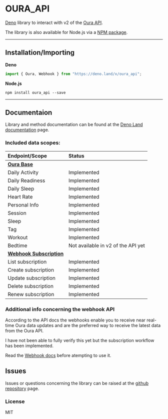 # OURA_API

[Deno](https://deno.land/x/oura_api) library to interact with v2 of the [Oura API](https://cloud.ouraring.com/v2/docs).

The library is also available for Node.js via a [NPM package](https://www.npmjs.com/package/oura_api).

---
## Installation/Importing
**Deno**
```javascript
import { Oura, Webhook } from "https://deno.land/x/oura_api";
```

**Node.js**
```
npm install oura_api --save
```

---
## Documentaion

Library and method documentation can be found at the [Deno Land documentation](https://deno.land/x/oura_api?doc) page.

### Included data scopes:

| Endpoint/Scope                                                            | Status                             |
| :------------------------------------------------------------------------ | :--------------------------------- |
| **[Oura Base](https://deno.land/x/oura_api/mod.ts?s=Oura)**               |                                    |
| Daily Activity                                                            | Implemented                        |
| Daily Readiness                                                           | Implemented                        |
| Daily Sleep                                                               | Implemented                        |
| Heart Rate                                                                | Implemented                        |
| Personal Info                                                             | Implemented                        |
| Session                                                                   | Implemented                        |
| Sleep                                                                     | Implemented                        |
| Tag                                                                       | Implemented                        |
| Workout                                                                   | Implemented                        |
| Bedtime                                                                   | Not available in v2 of the API yet |
| **[Webhook Subscription](https://deno.land/x/oura_api/mod.ts?s=Webhook)** |                                    |
| List subscription                                                         | Implemented                        |
| Create subscription                                                       | Implemented                        |
| Update subscription                                                       | Implemented                        |
| Delete subscription                                                       | Implemented                        |
| Renew subscription                                                        | Implemented                        |

### Additional info concerning the webhook API

According to the API docs the webhooks enable you to receive near real-time Oura data updates and are the preferred way
to receive the latest data from the Oura API.

I have not been able to fully verify this yet but the subscription workflow has been implemented.

Read the [Webhook docs](https://cloud.ouraring.com/v2/docs#tag/Webhook-Subscription-Routes) before atempting to use it.

## Issues

Issues or questions concerning the library can be raised at the
[github repository](https://github.com/Pinta365/oura_api/issues) page.

### License

MIT
